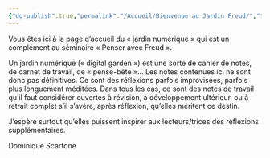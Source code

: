 ```yaml
---
{"dg-publish":true,"permalink":"/Accueil/Bienvenue au Jardin Freud/","tags":["gardenEntry"],"created":"2025-08-19T12:06:07.912-04:00","updated":"2025-08-23T10:08:39.134-04:00"}
---
```


Vous êtes ici à  la page d’accueil du « jardin numérique » qui est un complément au séminaire « Penser avec Freud ».

Un jardin numérique (« digital garden ») est une sorte de cahier de notes, de carnet de travail, de « pense-bête »... Les notes contenues ici ne sont  donc pas définitives. Ce sont des réflexions parfois improvisées, parfois plus longuement méditées. Dans tous les cas, ce sont des notes de travail qu’il faut  considérer ouvertes à révision, à développement ultérieur, ou à retrait complet s’il s’avère, après réflexion, qu’elles méritent ce destin.

J’espère surtout qu’elles puissent inspirer aux lecteurs/trices des réflexions supplémentaires.

Dominique Scarfone
